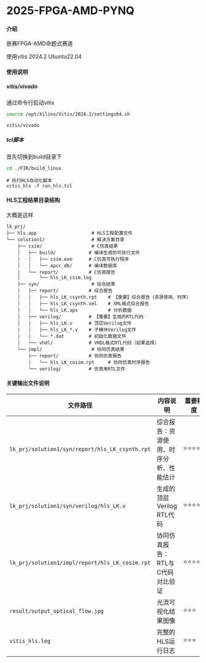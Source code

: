 # 2025-FPGA-AMD-PYNQ

#### 介绍
嵌赛FPGA-AMD命题式赛道

使用vitis 2024.2
Ubuntu22.04

#### 使用说明

##### vitis/vivado

通过命令行启动vitis
```bash
source /opt/Xilinx/Vitis/2024.2/settings64.sh

vitis/vivado
```

##### tcl脚本

首先切换到build目录下

```bash
cd ./FIR/build_linux
```

```
# 执行HLS自动化脚本
vitis_hls -f run_hls.tcl
```

#### HLS工程结果目录结构
大概是这样

```
lk_prj/
├── hls.app                    # HLS工程配置文件
└── solution1/                 # 解决方案目录
    ├── csim/                  # C仿真结果
    │   ├── build/            # 编译生成的可执行文件
    │   │   ├── csim.exe      # C仿真可执行程序
    │   │   └── apcc_db/      # 编译数据库
    │   └── report/           # C仿真报告
    │       └── hls_LK_csim.log
    ├── syn/                   # 综合结果
    │   ├── report/           # 综合报告
    │   │   ├── hls_LK_csynth.rpt    # 【重要】综合报告（资源使用、时序）
    │   │   ├── hls_LK_csynth.xml    # XML格式综合报告
    │   │   └── hls_LK.aps           # 分析数据
    │   ├── verilog/          # 【重要】生成的RTL代码
    │   │   ├── hls_LK.v      # 顶层Verilog文件
    │   │   ├── hls_LK_*.v    # 子模块Verilog文件
    │   │   └── *.dat         # 初始化数据文件
    │   └── vhdl/             # VHDL格式RTL代码（如果选择）
    └── impl/                  # 协同仿真结果
        ├── report/           # 协同仿真报告
        │   └── hls_LK_cosim.rpt     # 协同仿真时序报告
        └── verilog/          # 仿真用RTL文件
```

#### 关键输出文件说明

| 文件路径 | 内容说明 | 重要程度 |
|---------|----------|----------|
| `lk_prj/solution1/syn/report/hls_LK_csynth.rpt` | 综合报告：资源使用、时序分析、性能估计 | ⭐⭐⭐⭐⭐ |
| `lk_prj/solution1/syn/verilog/hls_LK.v` | 生成的顶层Verilog RTL代码 | ⭐⭐⭐⭐⭐ |
| `lk_prj/solution1/impl/report/hls_LK_cosim.rpt` | 协同仿真报告：RTL与C代码对比验证 | ⭐⭐⭐⭐ |
| `result/output_optical_flow.jpg` | 光流可视化结果图像 | ⭐⭐⭐ |
| `vitis_hls.log` | 完整的HLS运行日志 | ⭐⭐⭐ |



